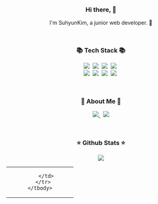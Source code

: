 <div align="center">
  <h3>Hi there, 👋</h3>
  <p>I'm SuhyunKim, a junior web developer. 🌱</p>
  <br/>
  <h3>📚 Tech Stack 📚</h3>
  <p>
    <img src="https://img.shields.io/badge/HTML5-%23E34F26?style=flat-square&logo=html5&logoColor=white"/></a>&nbsp 
    <img src="https://img.shields.io/badge/CSS3-3766AB?style=flat-square&logo=css3&logoColor=white"/></a>&nbsp 
    <img src="https://img.shields.io/badge/Javsscript-ffb13b?style=flat-square&logo=javascript&logoColor=white"/></a>&nbsp 
    <img src="https://img.shields.io/badge/Java-007396?style=flat-square&logo=Java&logoColor=white"/></a>&nbsp
    <br>
    <img src="https://img.shields.io/badge/Styled--Components-DB7093?style=flat-square&logo=styled-components&logoColor=white"/></a>&nbsp 
    <img src="https://img.shields.io/badge/React-%2320232a?style=flat-square&logo=react&logoColor=%2361DAFB"/></a>&nbsp
    <img src="https://img.shields.io/badge/SpringBoot-%236DB33F?style=flat-square&logo=spring&logoColor=white"/></a>&nbsp 
    <img src="https://img.shields.io/badge/Mysql-E6B91E?style=flat-square&logo=MySql&logoColor=black"/></a>&nbsp 
  </p>
  <br/>
  <h3>🌈 About Me 🌈</h3>
  <p>
    <a href="https://velog.io/@surusuu_" target="_blank">
      <img src="https://img.shields.io/badge/Tech%20Blog-11B48A?style=flat-square&logo=Vimeo&logoColor=white&link=https://velog.io/@hyeinisfree"/>
    </a>&nbsp
    <a href="mailto:suhyun2568@gmail.com" target="_blank">
      <img src="https://img.shields.io/badge/Gmail-d14836?style=flat-square&logo=Gmail&logoColor=white&link=kimhyein7110@gmail.com"/>
    </a>
  </p>
  <br/>
  <h3>⭐️ Github Stats ⭐️</h3>
<a>
            <img align="center" src="https://github-readme-stats.vercel.app/api?username=surusuu&show_icons=true&height=100"/>
          </a>
  <table>
    <tbody>
      <tr>
        <td width="50%" align="center">
          
        </td>
      </tr>
    </tbody>
  </table>
</div>
